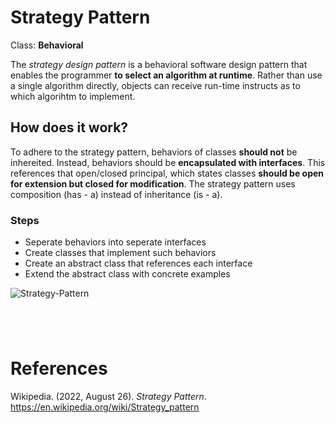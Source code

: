 # Strategy Pattern 

Class: **Behavioral** 

The *strategy design pattern* is a behavioral software design pattern 
that enables the programmer **to select an algorithm at runtime**. Rather 
than use a single algorithm directly, objects can receive run-time instructs 
as to which algorihtm to implement. 

## How does it work? 
To adhere to the strategy pattern, behaviors of classes **should not** 
be inhereited. Instead, behaviors should be **encapsulated with interfaces**.
This references that open/closed principal, which states classes **should be 
open for extension but closed for modification**. The strategy pattern uses 
composition (has - a) instead of inheritance (is - a). 

### Steps 
- Seperate behaviors into seperate interfaces 
- Create classes that implement such behaviors  
- Create an abstract class that references each interface 
- Extend the abstract class with concrete examples 

![Strategy-Pattern](https://user-images.githubusercontent.com/109105989/194192512-b21efbe6-0343-45b5-bf0d-e1946e158c5a.png)


``` java 

``` 

``` go 


``` 

``` swift 

``` 

``` kotlin 


``` 

# References 
Wikipedia. (2022, August 26). *Strategy Pattern*. <https://en.wikipedia.org/wiki/Strategy_pattern> 

